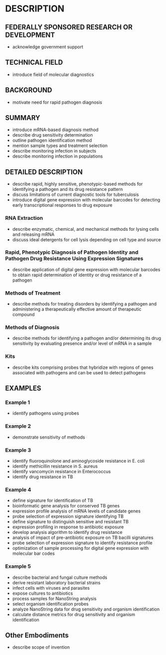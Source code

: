 # DESCRIPTION

## FEDERALLY SPONSORED RESEARCH OR DEVELOPMENT

- acknowledge government support

## TECHNICAL FIELD

- introduce field of molecular diagnostics

## BACKGROUND

- motivate need for rapid pathogen diagnosis

## SUMMARY

- introduce mRNA-based diagnosis method
- describe drug sensitivity determination
- outline pathogen identification method
- mention sample types and treatment selection
- describe monitoring infection in subjects
- describe monitoring infection in populations

## DETAILED DESCRIPTION

- describe rapid, highly sensitive, phenotypic-based methods for identifying a pathogen and its drug resistance pattern
- discuss limitations of current diagnostic tools for tuberculosis
- introduce digital gene expression with molecular barcodes for detecting early transcriptional responses to drug exposure

### RNA Extraction

- describe enzymatic, chemical, and mechanical methods for lysing cells and releasing mRNA
- discuss ideal detergents for cell lysis depending on cell type and source

### Rapid, Phenotypic Diagnosis of Pathogen Identity and Pathogen Drug Resistance Using Expression Signatures

- describe application of digital gene expression with molecular barcodes to obtain rapid determination of identity or drug resistance of a pathogen

### Methods of Treatment

- describe methods for treating disorders by identifying a pathogen and administering a therapeutically effective amount of therapeutic compound

### Methods of Diagnosis

- describe methods for identifying a pathogen and/or determining its drug sensitivity by evaluating presence and/or level of mRNA in a sample

### Kits

- describe kits comprising probes that hybridize with regions of genes associated with pathogens and can be used to detect pathogens

## EXAMPLES

### Example 1

- identify pathogens using probes

### Example 2

- demonstrate sensitivity of methods

### Example 3

- identify fluoroquinolone and aminoglycoside resistance in E. coli
- identify methicillin resistance in S. aureus
- identify vancomycin resistance in Enterococcus
- identify drug resistance in TB

### Example 4

- define signature for identification of TB
- bioinformatic gene analysis for conserved TB genes
- expression profile analysis of mRNA levels of candidate genes
- probe selection of expression signature identifying TB
- define signature to distinguish sensitive and resistant TB
- expression profiling in response to antibiotic exposure
- develop analysis algorithm to identify drug resistance
- analysis of impact of pre-antibiotic exposure on TB bacilli signatures
- probe selection of expression signature to identify resistance profile
- optimization of sample processing for digital gene expression with molecular bar codes

### Example 5

- describe bacterial and fungal culture methods
- derive resistant laboratory bacterial strains
- infect cells with viruses and parasites
- expose cultures to antibiotics
- process samples for NanoString analysis
- select organism identification probes
- analyze NanoString data for drug sensitivity and organism identification
- calculate distance metrics for drug sensitivity and organism identification

## Other Embodiments

- describe scope of invention

